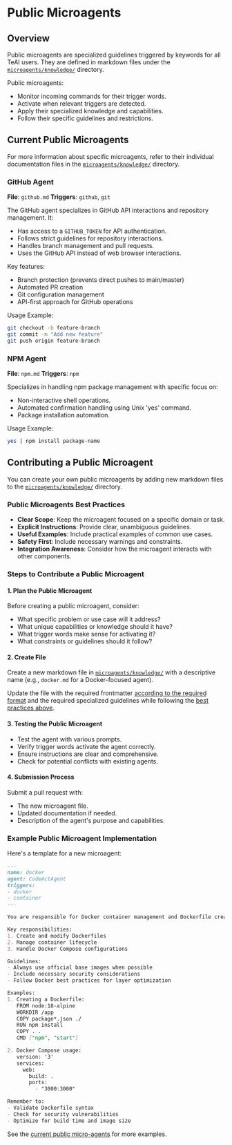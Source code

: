 # Public Microagents

## Overview

Public microagents are specialized guidelines triggered by keywords for all TeAI users.
They are defined in markdown files under the
[`microagents/knowledge/`](https://github.com/All-Hands-AI/TeAI/tree/main/microagents/knowledge) directory.

Public microagents:
- Monitor incoming commands for their trigger words.
- Activate when relevant triggers are detected.
- Apply their specialized knowledge and capabilities.
- Follow their specific guidelines and restrictions.

## Current Public Microagents

For more information about specific microagents, refer to their individual documentation files in
the [`microagents/knowledge/`](https://github.com/All-Hands-AI/TeAI/tree/main/microagents/knowledge/) directory.

### GitHub Agent
**File**: `github.md`
**Triggers**: `github`, `git`

The GitHub agent specializes in GitHub API interactions and repository management. It:
- Has access to a `GITHUB_TOKEN` for API authentication.
- Follows strict guidelines for repository interactions.
- Handles branch management and pull requests.
- Uses the GitHub API instead of web browser interactions.

Key features:
- Branch protection (prevents direct pushes to main/master)
- Automated PR creation
- Git configuration management
- API-first approach for GitHub operations

Usage Example:

```bash
git checkout -b feature-branch
git commit -m "Add new feature"
git push origin feature-branch
```

### NPM Agent
**File**: `npm.md`
**Triggers**: `npm`

Specializes in handling npm package management with specific focus on:
- Non-interactive shell operations.
- Automated confirmation handling using Unix 'yes' command.
- Package installation automation.

Usage Example:

```bash
yes | npm install package-name
```

## Contributing a Public Microagent

You can create your own public microagents by adding new markdown files to the
[`microagents/knowledge/`](https://github.com/All-Hands-AI/TeAI/tree/main/microagents/knowledge/) directory.

### Public Microagents Best Practices

- **Clear Scope**: Keep the microagent focused on a specific domain or task.
- **Explicit Instructions**: Provide clear, unambiguous guidelines.
- **Useful Examples**: Include practical examples of common use cases.
- **Safety First**: Include necessary warnings and constraints.
- **Integration Awareness**: Consider how the microagent interacts with other components.

### Steps to Contribute a Public Microagent

#### 1. Plan the Public Microagent

Before creating a public microagent, consider:
- What specific problem or use case will it address?
- What unique capabilities or knowledge should it have?
- What trigger words make sense for activating it?
- What constraints or guidelines should it follow?

#### 2. Create File

Create a new markdown file in [`microagents/knowledge/`](https://github.com/All-Hands-AI/TeAI/tree/main/microagents/knowledge/)
with a descriptive name (e.g., `docker.md` for a Docker-focused agent).

Update the file with the required frontmatter [according to the required format](./microagents-overview#microagent-format)
and the required specialized guidelines while following the [best practices above](#public-microagents-best-practices).

#### 3. Testing the Public Microagent

- Test the agent with various prompts.
- Verify trigger words activate the agent correctly.
- Ensure instructions are clear and comprehensive.
- Check for potential conflicts with existing agents.

#### 4. Submission Process

Submit a pull request with:
- The new microagent file.
- Updated documentation if needed.
- Description of the agent's purpose and capabilities.

### Example Public Microagent Implementation

Here's a template for a new microagent:

```markdown
---
name: docker
agent: CodeActAgent
triggers:
- docker
- container
---

You are responsible for Docker container management and Dockerfile creation.

Key responsibilities:
1. Create and modify Dockerfiles
2. Manage container lifecycle
3. Handle Docker Compose configurations

Guidelines:
- Always use official base images when possible
- Include necessary security considerations
- Follow Docker best practices for layer optimization

Examples:
1. Creating a Dockerfile:
   FROM node:18-alpine
   WORKDIR /app
   COPY package*.json ./
   RUN npm install
   COPY . .
   CMD ["npm", "start"]

2. Docker Compose usage:
   version: '3'
   services:
     web:
       build: .
       ports:
         - "3000:3000"

Remember to:
- Validate Dockerfile syntax
- Check for security vulnerabilities
- Optimize for build time and image size
```

See the [current public micro-agents](https://github.com/All-Hands-AI/TeAI/tree/main/microagents/knowledge) for
more examples.
